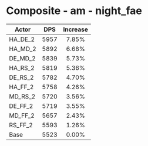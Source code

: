 # Composite - am - night_fae
| Actor | DPS | Increase |
|---|:---:|:---:|
|HA_DE_2|5957|7.85%|
|HA_MD_2|5892|6.68%|
|DE_MD_2|5839|5.73%|
|HA_RS_2|5819|5.36%|
|DE_RS_2|5782|4.70%|
|HA_FF_2|5758|4.26%|
|MD_RS_2|5720|3.56%|
|DE_FF_2|5719|3.55%|
|MD_FF_2|5657|2.43%|
|RS_FF_2|5593|1.26%|
|Base|5523|0.00%|
